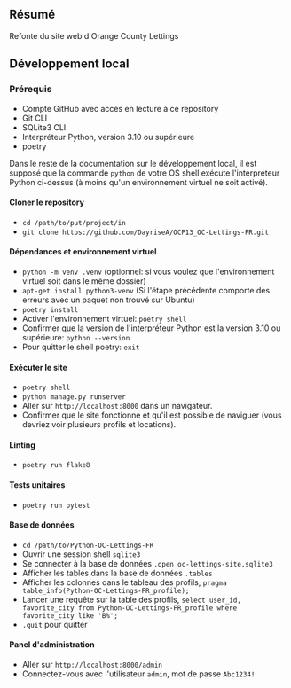 ## Résumé

Refonte du site web d'Orange County Lettings

## Développement local

### Prérequis

- Compte GitHub avec accès en lecture à ce repository
- Git CLI
- SQLite3 CLI
- Interpréteur Python, version 3.10 ou supérieure
- poetry

Dans le reste de la documentation sur le développement local, il est supposé que la commande `python` de votre OS shell exécute l'interpréteur Python ci-dessus (à moins qu'un environnement virtuel ne soit activé).


#### Cloner le repository

- `cd /path/to/put/project/in`
- `git clone https://github.com/DayriseA/OCP13_OC-Lettings-FR.git`

#### Dépendances et environnement virtuel

- `python -m venv .venv` (optionnel: si vous voulez que l'environnement virtuel soit dans le même dossier)
- `apt-get install python3-venv` (Si l'étape précédente comporte des erreurs avec un paquet non trouvé sur Ubuntu)
- `poetry install`
- Activer l'environnement virtuel: `poetry shell`
- Confirmer que la version de l'interpréteur Python est la version 3.10 ou supérieure: `python --version`
- Pour quitter le shell poetry: `exit`

#### Exécuter le site

- `poetry shell`
- `python manage.py runserver`
- Aller sur `http://localhost:8000` dans un navigateur.
- Confirmer que le site fonctionne et qu'il est possible de naviguer (vous devriez voir plusieurs profils et locations).

#### Linting

- `poetry run flake8`

#### Tests unitaires

- `poetry run pytest`

#### Base de données

- `cd /path/to/Python-OC-Lettings-FR`
- Ouvrir une session shell `sqlite3`
- Se connecter à la base de données `.open oc-lettings-site.sqlite3`
- Afficher les tables dans la base de données `.tables`
- Afficher les colonnes dans le tableau des profils, `pragma table_info(Python-OC-Lettings-FR_profile);`
- Lancer une requête sur la table des profils, `select user_id, favorite_city from
  Python-OC-Lettings-FR_profile where favorite_city like 'B%';`
- `.quit` pour quitter

#### Panel d'administration

- Aller sur `http://localhost:8000/admin`
- Connectez-vous avec l'utilisateur `admin`, mot de passe `Abc1234!`


